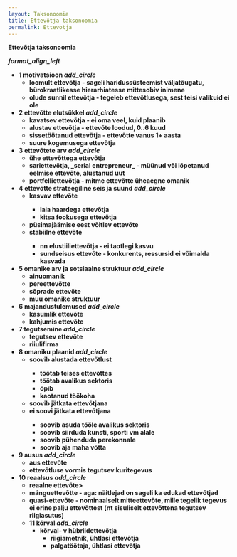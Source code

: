```yaml
---
layout: Taksonoomia
title: Ettevõtja taksonoomia
permalink: Ettevotja
---
```


 

 <b>Ettevõtja taksonoomia<b>

<p><span><i class="material-icons ikoon">format_align_left</i></span></p>

<ul>
  <li>
    <span id='01' class="lyliti">
      1 motivatsioon <i class='material-icons'>add_circle</i>
    </span>
    <ul id='alammenyy01' style='display: hidden;'>
      <li><b>loomult ettevõtja</b> - sageli haridussüsteemist väljatõugatu, bürokraatlikesse hierarhiatesse mittesobiv inimene</li>
      <li><b>olude sunnil ettevõtja</b> - tegeleb ettevõtlusega, sest teisi valikuid ei ole</li>
    </ul>
  </li>
  <li>
    <span id='02' class="lyliti">
      2 ettevõtte elutsükkel <i class='material-icons'>add_circle</i>
    </span>
    <ul id='alammenyy02' style='display: hidden;'>
      <li><b>kavatsev ettevõtja</b> - ei oma veel, kuid plaanib</li>
      <li><b>alustav ettevõtja</b> - ettevõte loodud, 0..6 kuud</li>
      <li><b>sissetöötanud ettevõtja</b> - ettevõtte vanus 1+ aasta</li>
      <li><b>suure kogemusega ettevõtja<b></li>
    </ul>
  </li>
  <li>
    <span id='03' class="lyliti">
      3 ettevõtete arv <i class='material-icons'>add_circle</i>
    </span>
    <ul id='alammenyy03' style='display: hidden;'>
      <li><b>ühe ettevõttega ettevõtja</b></li>
      <li><b>sariettevõtja</b>, _serial entrepreneur_ - müünud või lõpetanud eelmise ettevõte, alustanud uut</li>
      <li><b>portfelliettevõtja</b> - mitme ettevõtte üheaegne omanik</li>
    </ul>
  </li>
  <li>
    <span id='04' class="lyliti">
     4 ettevõtte strateegiline seis ja suund <i class='material-icons'>add_circle</i>
    </span>
    <ul id='alammenyy04' style='display: hidden;'>
      <li><b>kasvav ettevõte</b></li>
        <ul>
          <li><b>laia haardega</b> ettevõtja</li>
          <li><b>kitsa fookusega</b> ettevõtja</li>
        </ul>
      <li><b>püsimajäämise eest võitlev ettevõte</b></li>
      <li><b>stabiilne ettevõte</b></li>
        <ul>
          <li>nn <b>elustiiliettevõtja</b> - ei taotlegi kasvu</li>
          <li><b>sundseisus ettevõte</b> - konkurents, ressursid ei võimalda kasvada</li>
        </ul>
      </li>    
    </ul>
  </li>
  <li>
    <span id='05' class="lyliti">
      5 omanike arv ja sotsiaalne struktuur <i class='material-icons'>add_circle</i>
    </span>
    <ul id='alammenyy05' style='display: hidden;'>
      <li><b>ainuomanik</b></li>
      <li><b>pereettevõtte</b></li>
      <li><b>sõprade ettevõte</b></li>
      <li><b>muu omanike struktuur</b></li>
    </ul>
  </li>
  <li>
    <span id='06' class="lyliti">
      6 majandustulemused <i class='material-icons'>add_circle</i>
    </span>
    <ul id='alammenyy06' style='display: hidden;'>
      <li><b>kasumlik ettevõte</b></li>
      <li><b>kahjumis ettevõte</b></li>
    </ul>
  </li>
  <li>
    <span id='07' class="lyliti">
      7 tegutsemine <i class='material-icons'>add_circle</i>
    </span>
    <ul id='alammenyy07' style='display: hidden;'>
      <li><b>tegutsev ettevõte</b></li>
      <li><b>riiulifirma</b></li>
    </ul>
  </li>
  <li>
    <span id='08' class="lyliti">
      8 omaniku plaanid <i class='material-icons'>add_circle</i>
    </span>
    <ul id='alammenyy08' style='display: hidden;'>
      <li><b>soovib alustada ettevõtlust</b></li>
        <ul>
          <li><b>töötab teises ettevõttes</b></li>
          <li><b>töötab avalikus sektoris</b></li>
          <li><b>õpib</b></li>
          <li><b>kaotanud töökoha</b></li>
        </ul>
      <li><b>soovib jätkata ettevõtjana</b></li>
      <li><b>ei soovi jätkata ettevõtjana</b></li>
        <ul>
          <li><b>soovib asuda tööle avalikus sektoris</b></li>
          <li><b>soovib siirduda kunsti, sporti vm alale</b></li>
          <li><b>soovib pühenduda perekonnale</b></li>
          <li><b>soovib aja maha võtta</b></li>
        </ul>
    </ul>
  </li>
  <li>
    <span id='09' class="lyliti">
      9 ausus <i class='material-icons'>add_circle</i>
    </span>
    <ul id='alammenyy09' style='display: hidden;'>
      <li><b>aus ettevõte</b></li>
      <li><b>ettevõtluse vormis tegutsev kuritegevus</b></li>
    </ul>
  </li>
  <li>
    <span id='10' class="lyliti">
      10 reaalsus <i class='material-icons'>add_circle</i>
    </span>
    <ul id='alammenyy10' style='display: hidden;'>
      <li><b>reaalne ettevõte</b</li>>
      <li><b>mänguettevõtte</b> - aga: näitlejad on sageli ka edukad ettevõtjad</li>
      <li><b>quasi-ettevõte</b> - nominaalselt mitteettevõte, mille tegelik tegevus ei erine palju ettevõttest (nt sisuliselt ettevõttena tegutsev riigiasutus)</li>
  </li>
  <li>
    <span id='11' class="lyliti">
      11 kõrval <i class='material-icons'>add_circle</i>
    </span>
    <ul id='alammenyy11' style='display: hidden;'>
      <li><b>kõrval- v hübriidettevõtja</b>
        <ul>
          <li>riigiametnik, ühtlasi ettevõtja</li>
          <li>palgatöötaja, ühtlasi ettevõtja</li>
        </ul>
      </li>  
    </ul>
  </li>
</ul>